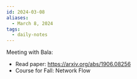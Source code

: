 ```yaml
---
id: 2024-03-08
aliases:
  - March 8, 2024
tags:
  - daily-notes
---
```


Meeting with Bala:
- Read paper: https://arxiv.org/abs/1906.08256
- Course for Fall: Network Flow
